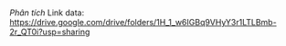 #

_Phân tích_
Link data: https://drive.google.com/drive/folders/1H_1_w6IGBq9VHyY3r1LTLBmb-2r_QT0i?usp=sharing
